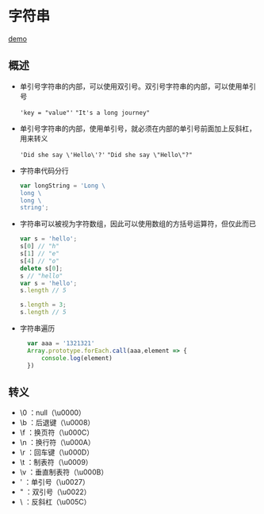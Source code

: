 # 字符串

[demo](string.js)

## 概述

- 单引号字符串的内部，可以使用双引号。双引号字符串的内部，可以使用单引号

  `'key = "value"'` `"It's a long journey"`  

- 单引号字符串的内部，使用单引号，就必须在内部的单引号前面加上反斜杠，用来转义

  `'Did she say \'Hello\'?'` `"Did she say \"Hello\"?"`  

- 字符串代码分行

  ```javascript
  var longString = 'Long \
  long \
  long \
  string';
  ```

- 字符串可以被视为字符数组，因此可以使用数组的方括号运算符，但仅此而已

  ```javascript
  var s = 'hello';
  s[0] // "h"
  s[1] // "e"
  s[4] // "o"
  delete s[0];
  s // "hello"
  var s = 'hello';
  s.length // 5

  s.length = 3;
  s.length // 5
  ```
- 字符串遍历
  ```javascript
    var aaa = '1321321'
    Array.prototype.forEach.call(aaa,element => {
        console.log(element)
    })  
  ```

## 转义

- \0 ：null（\u0000）
- \b ：后退键（\u0008）
- \f ：换页符（\u000C）
- \n ：换行符（\u000A）
- \r ：回车键（\u000D）
- \t ：制表符（\u0009）
- \v ：垂直制表符（\u000B）
- \' ：单引号（\u0027）
- \" ：双引号（\u0022）
- \\ ：反斜杠（\u005C）



